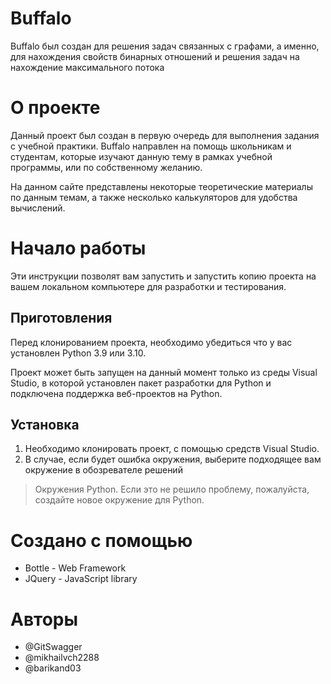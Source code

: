 # Buffalo
Buffalo был создан для решения задач связанных с графами, а именно, для нахождения свойств бинарных
отношений и решения задач на нахождение максимального потока
# О проекте
Данный проект был создан в первую очередь для выполнения задания с учебной практики. Buffalo направлен на
помощь школьникам и студентам, которые изучают данную тему в рамках учебной программы, или по собственному желанию.

На данном сайте представлены некоторые теоретические материалы по данным темам, а также несколько
калькуляторов для удобства вычислений.
# Начало работы
Эти инструкции позволят вам запустить и запустить копию проекта на вашем локальном компьютере для
разработки и тестирования.
## Приготовления ##
Перед клонированием проекта, необходимо убедиться что у вас установлен Python 3.9 или 3.10.

Проект может быть запущен на данный момент только из среды Visual Studio, в которой установлен пакет
разработки для Python и подключена поддержка веб-проектов на Python.
## Установка ##
1. Необходимо клонировать проект, с помощью средств Visual Studio.
2. В случае, если будет ошибка окружения, выберите подходящее вам окружение в обозревателе решений
  > Окружения Python. Если это не решило проблему, пожалуйста, создайте новое окружение для Python.
# Создано с помощью
* Bottle - Web Framework
* JQuery - JavaScript library
# Авторы
* @GitSwagger
* @mikhailvch2288
* @barikand03
